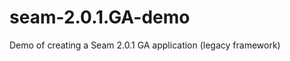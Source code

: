 seam-2.0.1.GA-demo
==================

Demo of creating a Seam 2.0.1 GA application (legacy framework)